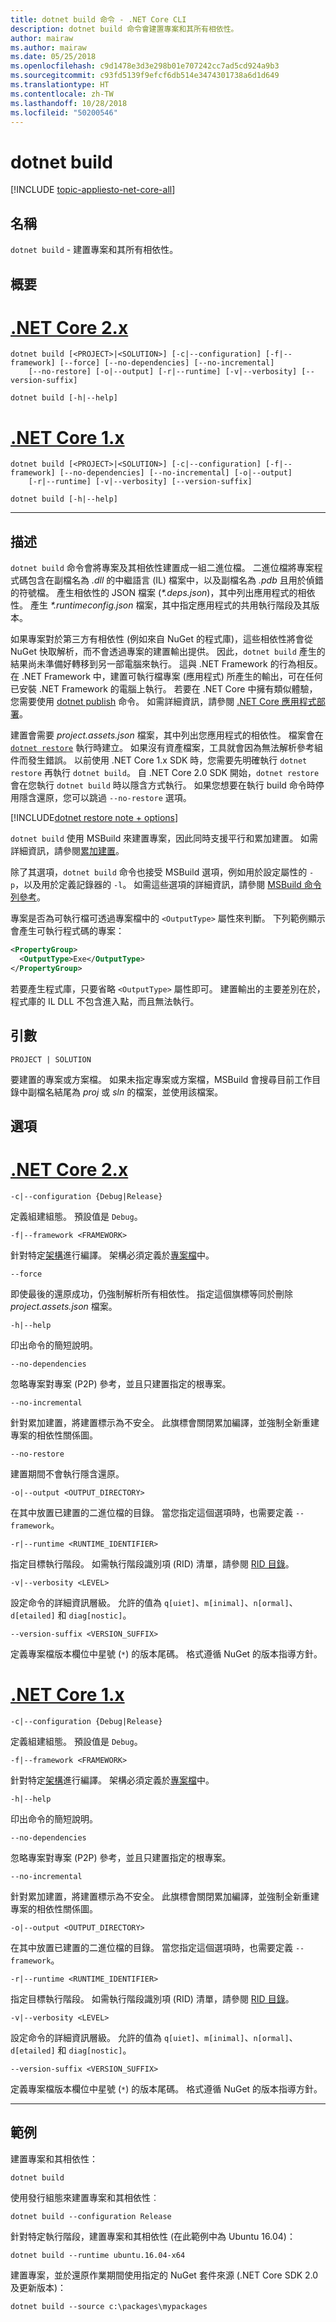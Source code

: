 ```yaml
---
title: dotnet build 命令 - .NET Core CLI
description: dotnet build 命令會建置專案和其所有相依性。
author: mairaw
ms.author: mairaw
ms.date: 05/25/2018
ms.openlocfilehash: c9d1478e3d3e298b01e707242cc7ad5cd924a9b3
ms.sourcegitcommit: c93fd5139f9efcf6db514e3474301738a6d1d649
ms.translationtype: HT
ms.contentlocale: zh-TW
ms.lasthandoff: 10/28/2018
ms.locfileid: "50200546"
---
```

# <a name="dotnet-build"></a>dotnet build

[!INCLUDE [topic-appliesto-net-core-all](../../../includes/topic-appliesto-net-core-all.md)]

## <a name="name"></a>名稱

`dotnet build` - 建置專案和其所有相依性。

## <a name="synopsis"></a>概要

# <a name="net-core-2xtabnetcore2x"></a>[.NET Core 2.x](#tab/netcore2x)
```
dotnet build [<PROJECT>|<SOLUTION>] [-c|--configuration] [-f|--framework] [--force] [--no-dependencies] [--no-incremental]
    [--no-restore] [-o|--output] [-r|--runtime] [-v|--verbosity] [--version-suffix]

dotnet build [-h|--help]
```
# <a name="net-core-1xtabnetcore1x"></a>[.NET Core 1.x](#tab/netcore1x)
```
dotnet build [<PROJECT>|<SOLUTION>] [-c|--configuration] [-f|--framework] [--no-dependencies] [--no-incremental] [-o|--output]
    [-r|--runtime] [-v|--verbosity] [--version-suffix]

dotnet build [-h|--help]
```
---

## <a name="description"></a>描述

`dotnet build` 命令會將專案及其相依性建置成一組二進位檔。 二進位檔將專案程式碼包含在副檔名為 *.dll* 的中繼語言 (IL) 檔案中，以及副檔名為 *.pdb* 且用於偵錯的符號檔。 產生相依性的 JSON 檔案 (*\*.deps.json*)，其中列出應用程式的相依性。 產生 *\*.runtimeconfig.json* 檔案，其中指定應用程式的共用執行階段及其版本。

如果專案對於第三方有相依性 (例如來自 NuGet 的程式庫)，這些相依性將會從 NuGet 快取解析，而不會透過專案的建置輸出提供。 因此，`dotnet build` 產生的結果尚未準備好轉移到另一部電腦來執行。 這與 .NET Framework 的行為相反。在 .NET Framework 中，建置可執行檔專案 (應用程式) 所產生的輸出，可在任何已安裝 .NET Framework 的電腦上執行。 若要在 .NET Core 中擁有類似體驗，您需要使用 [dotnet publish](dotnet-publish.md) 命令。 如需詳細資訊，請參閱 [.NET Core 應用程式部署](../deploying/index.md)。

建置會需要 *project.assets.json* 檔案，其中列出您應用程式的相依性。 檔案會在 [`dotnet restore`](dotnet-restore.md) 執行時建立。 如果沒有資產檔案，工具就會因為無法解析參考組件而發生錯誤。 以前使用 .NET Core 1.x SDK 時，您需要先明確執行 `dotnet restore` 再執行 `dotnet build`。 自 .NET Core 2.0 SDK 開始，`dotnet restore` 會在您執行 `dotnet build` 時以隱含方式執行。 如果您想要在執行 build 命令時停用隱含還原，您可以跳過 `--no-restore` 選項。

[!INCLUDE[dotnet restore note + options](~/includes/dotnet-restore-note-options.md)]

`dotnet build` 使用 MSBuild 來建置專案，因此同時支援平行和累加建置。 如需詳細資訊，請參閱[累加建置](/visualstudio/msbuild/incremental-builds)。

除了其選項，`dotnet build` 命令也接受 MSBuild 選項，例如用於設定屬性的 `-p`，以及用於定義記錄器的 `-l`。 如需這些選項的詳細資訊，請參閱 [MSBuild 命令列參考](/visualstudio/msbuild/msbuild-command-line-reference)。

專案是否為可執行檔可透過專案檔中的 `<OutputType>` 屬性來判斷。 下列範例顯示會產生可執行程式碼的專案：

```xml
<PropertyGroup>
  <OutputType>Exe</OutputType>
</PropertyGroup>
```

若要產生程式庫，只要省略 `<OutputType>` 屬性即可。 建置輸出的主要差別在於，程式庫的 IL DLL 不包含進入點，而且無法執行。

## <a name="arguments"></a>引數

`PROJECT | SOLUTION`

要建置的專案或方案檔。 如果未指定專案或方案檔，MSBuild 會搜尋目前工作目錄中副檔名結尾為 *proj* 或 *sln* 的檔案，並使用該檔案。

## <a name="options"></a>選項

# <a name="net-core-2xtabnetcore2x"></a>[.NET Core 2.x](#tab/netcore2x)

`-c|--configuration {Debug|Release}`

定義組建組態。 預設值是 `Debug`。

`-f|--framework <FRAMEWORK>`

針對特定[架構](../../standard/frameworks.md)進行編譯。 架構必須定義於[專案檔](csproj.md)中。

`--force`

即使最後的還原成功，仍強制解析所有相依性。 指定這個旗標等同於刪除 *project.assets.json* 檔案。

`-h|--help`

印出命令的簡短說明。

`--no-dependencies`

忽略專案對專案 (P2P) 參考，並且只建置指定的根專案。

`--no-incremental`

針對累加建置，將建置標示為不安全。 此旗標會關閉累加編譯，並強制全新重建專案的相依性關係圖。

`--no-restore`

建置期間不會執行隱含還原。

`-o|--output <OUTPUT_DIRECTORY>`

在其中放置已建置的二進位檔的目錄。 當您指定這個選項時，也需要定義 `--framework`。

`-r|--runtime <RUNTIME_IDENTIFIER>`

指定目標執行階段。 如需執行階段識別項 (RID) 清單，請參閱 [RID 目錄](../rid-catalog.md)。

`-v|--verbosity <LEVEL>`

設定命令的詳細資訊層級。 允許的值為 `q[uiet]`、`m[inimal]`、`n[ormal]`、`d[etailed]` 和 `diag[nostic]`。

`--version-suffix <VERSION_SUFFIX>`

定義專案檔版本欄位中星號 (`*`) 的版本尾碼。 格式遵循 NuGet 的版本指導方針。

# <a name="net-core-1xtabnetcore1x"></a>[.NET Core 1.x](#tab/netcore1x)

`-c|--configuration {Debug|Release}`

定義組建組態。 預設值是 `Debug`。

`-f|--framework <FRAMEWORK>`

針對特定[架構](../../standard/frameworks.md)進行編譯。 架構必須定義於[專案檔](csproj.md)中。

`-h|--help`

印出命令的簡短說明。

`--no-dependencies`

忽略專案對專案 (P2P) 參考，並且只建置指定的根專案。

`--no-incremental`

針對累加建置，將建置標示為不安全。 此旗標會關閉累加編譯，並強制全新重建專案的相依性關係圖。

`-o|--output <OUTPUT_DIRECTORY>`

在其中放置已建置的二進位檔的目錄。 當您指定這個選項時，也需要定義 `--framework`。

`-r|--runtime <RUNTIME_IDENTIFIER>`

指定目標執行階段。 如需執行階段識別項 (RID) 清單，請參閱 [RID 目錄](../rid-catalog.md)。

`-v|--verbosity <LEVEL>`

設定命令的詳細資訊層級。 允許的值為 `q[uiet]`、`m[inimal]`、`n[ormal]`、`d[etailed]` 和 `diag[nostic]`。

`--version-suffix <VERSION_SUFFIX>`

定義專案檔版本欄位中星號 (`*`) 的版本尾碼。 格式遵循 NuGet 的版本指導方針。

---

## <a name="examples"></a>範例

建置專案和其相依性：

`dotnet build`

使用發行組態來建置專案和其相依性︰

`dotnet build --configuration Release`

針對特定執行階段，建置專案和其相依性 (在此範例中為 Ubuntu 16.04)：

`dotnet build --runtime ubuntu.16.04-x64`

建置專案，並於還原作業期間使用指定的 NuGet 套件來源 (.NET Core SDK 2.0 及更新版本)：

`dotnet build --source c:\packages\mypackages`